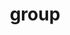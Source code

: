---
layout: profiles
permalink: /group/
title: group
description: DILL Lab
nav: true
nav_order: 2
redirect: https://dill-lab.github.io


profiles:
  # if you want to include more than one profile, just replicate the following block
  # and create one content file for each profile inside _pages/
  - align: right
    image: 2023-fall-welcome-social.jpg
    content: about_dill.md
    image_circular: false # crops the image to make it circular
    more_info: >
      <p>RTH 420</p>
---